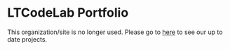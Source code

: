# LTCodeLab Portfolio

This organization/site is no longer used. Please go to [here](https://github.com/LTCodeLab) to see our up to date projects.